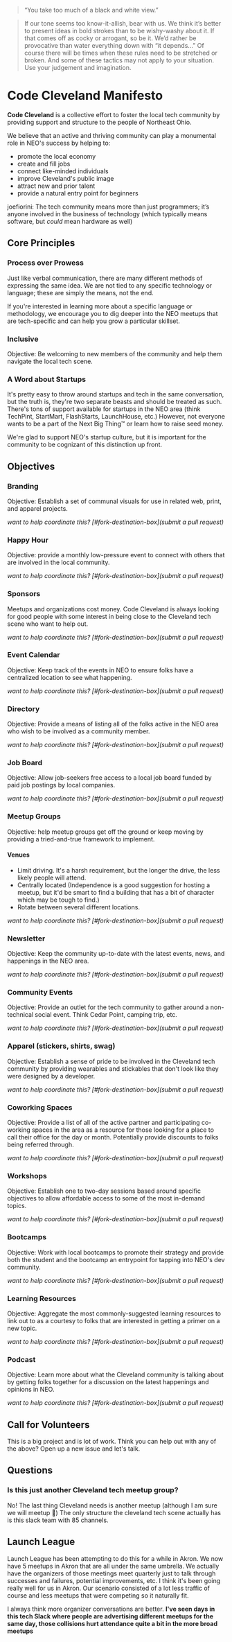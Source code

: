 > “You take too much of a black and white view.”

> If our tone seems too know-it-allish, bear with us. We think it’s
> better to present ideas in bold strokes than to be wishy-washy
> about it. If that comes off as cocky or arrogant, so be it. We’d
> rather be provocative than water everything down with “it
> depends...” Of course there will be times when these rules need
> to be stretched or broken. And some of these tactics may not
> apply to your situation. Use your judgement and imagination.

# Code Cleveland Manifesto

**Code Cleveland** is a collective effort to foster the local tech community by providing support and structure to the people of Northeast Ohio.

We believe that an active and thriving community can play a monumental role in NEO's success by helping to:

- promote the local economy
- create and fill jobs
- connect like-minded individuals
- improve Cleveland's public image
- attract new and prior talent
- provide a natural entry point for beginners

joefiorini: The tech community means more than just programmers; it’s anyone involved in the business of technology (which typically means software, but _could_ mean hardware as well)

## Core Principles

### Process over Prowess
Just like verbal communication, there are many different methods of expressing the same idea. We are not tied to any specific technology or language; these are simply the means, not the end.

If you're interested in learning more about a specific language or methodology, we encourage you to dig deeper into the NEO meetups that are tech-specific and can help you grow a particular skillset.

### Inclusive
Objective: Be welcoming to new members of the community and help them navigate the local tech scene.

### A Word about Startups
It's pretty easy to throw around startups and tech in the same conversation, but the truth is, they're two separate beasts and should be treated as such. There's tons of support available for startups in the NEO area (think TechPint, StartMart, FlashStarts, LaunchHouse, etc.) However, not everyone wants to be a part of the Next Big Thing™ or learn how to raise seed money.

We're glad to support NEO's startup culture, but it is important for the community to be cognizant of this distinction up front.

## Objectives

### Branding
Objective: Establish a set of communal visuals for use in related web, print, and apparel projects.

_want to help coordinate this? [#fork-destination-box](submit a pull request)_

### Happy Hour
Objective: provide a monthly low-pressure event to connect with others that are involved in the local community.

_want to help coordinate this? [#fork-destination-box](submit a pull request)_

### Sponsors
Meetups and organizations cost money. Code Cleveland is always looking for good people with some interest in being close to the Cleveland tech scene who want to help out.

_want to help coordinate this? [#fork-destination-box](submit a pull request)_

### Event Calendar
Objective: Keep track of the events in NEO to ensure folks have a centralized location to see what happening.

_want to help coordinate this? [#fork-destination-box](submit a pull request)_

### Directory
Objective: Provide a means of listing all of the folks active in the NEO area who wish to be involved as a community member.

_want to help coordinate this? [#fork-destination-box](submit a pull request)_

### Job Board
Objective: Allow job-seekers free access to a local job board funded by paid job postings by local companies.

_want to help coordinate this? [#fork-destination-box](submit a pull request)_

### Meetup Groups
Objective: help meetup groups get off the ground or keep moving by providing a tried-and-true framework to implement.

#### Venues
- Limit driving. It's a harsh requirement, but the longer the drive, the less likely people will attend.
- Centrally located (Independence is a good suggestion for hosting a meetup, but it'd be smart to find a building that has a bit of character which may be tough to find.)
- Rotate between several different locations.

_want to help coordinate this? [#fork-destination-box](submit a pull request)_

### Newsletter
Objective: Keep the community up-to-date with the latest events, news, and happenings in the NEO area.

_want to help coordinate this? [#fork-destination-box](submit a pull request)_

### Community Events
Objective: Provide an outlet for the tech community to gather around a non-technical social event. Think Cedar Point, camping trip, etc.

_want to help coordinate this? [#fork-destination-box](submit a pull request)_

### Apparel (stickers, shirts, swag)
Objective: Establish a sense of pride to be involved in the Cleveland tech community by providing wearables and stickables that don't look like they were designed by a developer.

_want to help coordinate this? [#fork-destination-box](submit a pull request)_

### Coworking Spaces
Objective: Provide a list of all of the active partner and participating co-working spaces in the area as a resource for those looking for a place to call their office for the day or month. Potentially provide discounts to folks being referred through.

_want to help coordinate this? [#fork-destination-box](submit a pull request)_

### Workshops
Objective: Establish one to two-day sessions based around specific objectives to allow affordable access to some of the most in-demand topics.

_want to help coordinate this? [#fork-destination-box](submit a pull request)_

### Bootcamps
Objective: Work with local bootcamps to promote their strategy and provide both the student and the bootcamp an entrypoint for tapping into NEO's dev community.

_want to help coordinate this? [#fork-destination-box](submit a pull request)_

### Learning Resources
Objective: Aggregate the most commonly-suggested learning resources to link out to as a courtesy to folks that are interested in getting a primer on a new topic.

_want to help coordinate this? [#fork-destination-box](submit a pull request)_

### Podcast
Objective: Learn more about what the Cleveland community is talking about by getting folks together for a discussion on the latest happenings and opinions in NEO.

_want to help coordinate this? [#fork-destination-box](submit a pull request)_

## Call for Volunteers
This is a big project and is lot of work. Think you can help out with any of the above? Open up a new issue and let's talk.

## Questions

### Is this just another Cleveland tech meetup group?

No! The last thing Cleveland needs is another meetup (although I am sure we will meetup :slightly_smiling_face:)
The only structure the cleveland tech scene actually has is this slack team with 85 channels.

## Launch League
Launch League has been attempting to do this for a while in Akron. We now have 5 meetups in Akron that are all under the same umbrella. We actually have the organizers of those meetings meet quarterly just to talk through successes and failures, potential improvements, etc. I think it's been going really well for us in Akron. Our scenario consisted of a lot less traffic of course and less meetups that were competing so it naturally fit.
 
I always think more organizer conversations are better. **I've seen days in this tech Slack where people are advertising different meetups for the same day, those collisions hurt attendance quite a bit in the more broad meetups**
